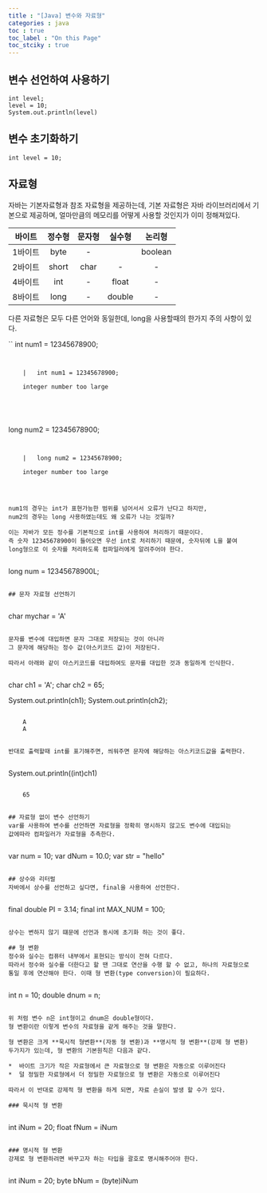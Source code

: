 ```yaml
---
title : "[Java] 변수와 자료형"
categories : java
toc : true
toc_label : "On this Page"
toc_stciky : true
---
```

## 변수 선언하여 사용하기
```
int level;
level = 10;
System.out.println(level)
```
## 변수 초기화하기
```
int level = 10;
```
## 자료형
자바는 기본자료형과 참조 자료형을 제공하는데, 기본 자료형은 자바 라이브러리에서 기본으로 제공하며, 얼마만큼의 메모리를 어떻게 사용할 것인지가 이미 정해져있다.

|바이트|정수형|문자형|실수형|논리형|
|:---:|:---:|:---:|:---:|:---:|
|1바이트|byte |-||boolean|
|2바이트|short|char|-|-|
|4바이트|int |-|float|-|
|8바이트|long|-|double|-|

다른 자료형은 모두 다른 언어와 동일한데,
long을 사용할때의 한가지 주의 사항이 있다.


``
int num1 = 12345678900;
```


    |   int num1 = 12345678900;

    integer number too large

    



```
long num2 = 12345678900;
```


    |   long num2 = 12345678900;

    integer number too large

    


num1의 경우는 int가 표현가능한 범위를 넘어서서 오류가 난다고 하지만,    
num2의 경우는 long 사용하였는데도 왜 오류가 나는 것일까?  

이는 자바가 모든 정수를 기본적으로 int를 사용하여 처리하기 때문이다.   
즉 숫자 12345678900이 들어오면 우선 int로 처리하기 때문에, 숫자뒤에 L을 붙여    long형으로 이 숫자를 처리하도록 컴파일러에게 알려주어야 한다.


```
long num = 12345678900L;
```

## 문자 자료형 선언하기


```
char mychar = 'A'
```

문자를 변수에 대입하면 문자 그대로 저장되는 것이 아니라    
그 문자에 해당하는 정수 값(아스키코드 값)이 저장된다.   
 
따라서 아래와 같이 아스키코드를 대입하여도 문자를 대입한 것과 동일하게 인식한다.


```
char ch1 = 'A';
char ch2 = 65;

System.out.println(ch1);
System.out.println(ch2);
```

    A
    A


반대로 출력할때 int를 표기해주면, 씌워주면 문자에 해당하는 아스키코드값을 출력한다.


```
System.out.println((int)ch1)
```

    65


## 자료형 없이 변수 선언하기
var를 사용하여 변수를 선언하면 자료형을 정확히 명시하지 않고도 변수에 대입되는
값에따라 컴파일러가 자료형을 추측한다.


```
var num = 10;
var dNum = 10.0;
var str = "hello"
```

## 상수와 리터럴
자바에서 상수를 선언하고 싶다면, final을 사용하여 선언한다.


```
final double PI = 3.14;
final int MAX_NUM = 100;
```

상수는 변하지 않기 떄문에 선언과 동시에 초기화 하는 것이 좋다.

## 형 변환
정수와 실수는 컴퓨터 내부에서 표현되는 방식이 전혀 다르다.
따라서 정수와 실수를 더한다고 할 땐 그대로 연산을 수행 할 수 없고, 하나의 자료형으로
통일 후에 연산해야 한다. 이때 형 변환(type conversion)이 필요하다.


```
int n = 10;
double dnum = n;
```

위 처럼 변수 n은 int형이고 dnum은 double형이다.   
형 변환이란 이렇게 변수의 자료형을 같게 해주는 것을 말한다.   

형 변환은 크게 **묵시적 형변환**(자동 형 변환)과 **명시적 형 변환**(강제 형 변환) 
두가지가 있는데, 형 변환의 기본원칙은 다음과 같다.

*  바이트 크기가 작은 자료형에서 큰 자료형으로 형 변환은 자동으로 이루어진다
*  덜 정밀한 자료형에서 더 정밀한 자료형으로 형 변환은 자동으로 이루어진다
    
따라서 이 반대로 강제적 형 변환을 하게 되면, 자료 손실이 발생 할 수가 있다.

### 묵시적 형 변환


```
int iNum = 20;
float fNum = iNum
```

### 명시적 형 변환
강제로 형 변환하려면 바꾸고자 하는 타입을 괄호로 명시해주어야 한다.


```
int iNum = 20;
byte bNum = (byte)iNum
```
